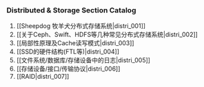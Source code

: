 ### Distributed & Storage Section Catalog



1. [[Sheepdog 牧羊犬分布式存储系统|distri_001]]
1. [[关于Ceph、Swift、HDFS等几种常见分布式存储系统|distri_002]]
1. [[局部性原理及Cache读写模式|distri_003]]
1. [[SSD的硬件结构(FTL等)|distri_004]]
1. [[文件系统/数据库/存储设备中的日志|distri_005]]
1. [[存储设备/接口/传输协议|distri_006]]
1. [[RAID|distri_007]]